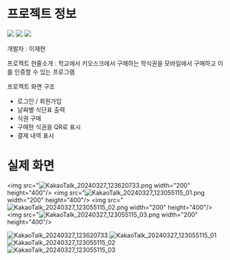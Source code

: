 # 프로젝트 정보

<a><img src="https://img.shields.io/badge/-Flutter-387ADF?style=flat-plastic&logo=Flutter&logoColor=white"/>
<img src="https://img.shields.io/badge/-Provider-FBA834?style=flat-plastic&logo=Provider&logoColor=white"/>
<img src="https://img.shields.io/badge/-Github-black?style=flat-plastic&logo=Github&logoColor=white"/></a>

개발자 : 이재현


프로젝트 한줄소개 : 학교에서 키오스크에서 구매하는 학식권을 모바일에서 구매하고 이를 인증할 수 있는 프로그램


프로젝트 화면 구조
- 로그인 / 회원가입
- 날짜별 식단표 출력
- 식권 구매
- 구매한 식권을 QR로 표시
- 결제 내역 표시


# 실제 화면
<img src="![KakaoTalk_20240327_123620733](https://github.com/have-a-meal/front_have_a_meal/assets/77985708/d69dd2cb-92cd-4d55-bc48-393b0013cd05).png  width="200" height="400"/>
<img src="![KakaoTalk_20240327_123055115_01](https://github.com/have-a-meal/front_have_a_meal/assets/77985708/981a8977-434e-4b1d-9618-b5ae94efad2f).png  width="200" height="400"/>
<img src="![KakaoTalk_20240327_123055115_02](https://github.com/have-a-meal/front_have_a_meal/assets/77985708/f19e389f-3e6d-460d-b728-a58a996d068c).png  width="200" height="400"/>
<img src="![KakaoTalk_20240327_123055115_03](https://github.com/have-a-meal/front_have_a_meal/assets/77985708/172424c3-3035-42ab-bfe8-99c3dd39bccd).png  width="200" height="400"/>



![KakaoTalk_20240327_123620733](https://github.com/have-a-meal/front_have_a_meal/assets/77985708/c4ca71a1-7e19-4fdf-aaa6-946adf5b25dc)
![KakaoTalk_20240327_123055115_01](https://github.com/have-a-meal/front_have_a_meal/assets/77985708/981a8977-434e-4b1d-9618-b5ae94efad2f)
![KakaoTalk_20240327_123055115_02](https://github.com/have-a-meal/front_have_a_meal/assets/77985708/f19e389f-3e6d-460d-b728-a58a996d068c)
![KakaoTalk_20240327_123055115_03](https://github.com/have-a-meal/front_have_a_meal/assets/77985708/172424c3-3035-42ab-bfe8-99c3dd39bccd)
